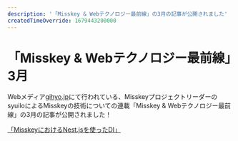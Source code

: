```yaml
---
description: '「Misskey & Webテクノロジー最前線」の3月の記事が公開されました'
createdTimeOverride: 1679443200000
---
```


# 「Misskey & Webテクノロジー最前線」3月

Webメディア[gihyo.jp](https://gihyo.jp/)にて行われている、MisskeyプロジェクトリーダーのsyuiloによるMisskeyの技術についての連載「Misskey & Webテクノロジー最前線」の3月の記事が公開されました！

[「MisskeyにおけるNest.jsを使ったDI」](https://gihyo.jp/article/2023/03/misskey-02?summary)
